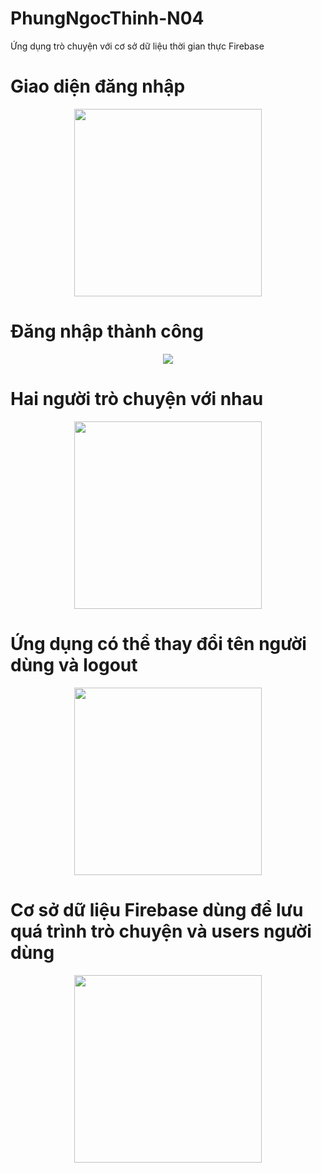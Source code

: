 # PhungNgocThinh-N04
Ứng dụng trò chuyện với cơ sở dữ liệu thời gian thực Firebase

# Giao diện đăng nhập
<p align="center"><img src="https://scontent.fhan2-4.fna.fbcdn.net/v/t1.15752-9/72126597_400757820612003_3652006216432877568_n.png?_nc_cat=104&_nc_eui2=AeFDtI8zOWXQii5W-OH-Sx7clnQWeOnGLDYMshZEAzqHIdc3TrcatWLOkLvBq130m8jkt7z9hM-PKxPfrPrx3WjqdikwXFC269s7rnXoi0SJdA&_nc_oc=AQl_kmplos2CT2ItlD252UtNSqGzmLGkZKR5zHmP38KKBIqAdztNNopK7AkiToMO1fQ&_nc_ht=scontent.fhan2-4.fna&oh=c4cf9df0489b9f4d38e1abdfa2de3f89&oe=5E199387" alt="" height="300"></p>

# Đăng nhập thành công
<p align="center"><img src="https://scontent.fhan2-1.fna.fbcdn.net/v/t1.15752-9/72099996_2341566906096350_4036715301948096512_n.png?_nc_cat=103&_nc_eui2=AeGc2wvoZJ_n4KPp4HG4tadg1t6TsEARI23iIYF3TUeLlNP5h9wqXZRbAC-sEaG3IVJ7Zx9Qjiupcnd0Dda3_Q2m3UPZ7S2r-z6aD7roaGndAg&_nc_oc=AQkAdVsHfZCm84IvWd379cya5F4nN4G4eL1Jedhu05r3wzASO3F4fdpruTbDf5i45UA&_nc_ht=scontent.fhan2-1.fna&oh=8f581e6494f6fdc98b355e6b63da4f11&oe=5E207D9B"></p>

# Hai người trò chuyện với nhau
<p align="center"><img src="https://scontent.fhan2-1.fna.fbcdn.net/v/t1.15752-9/72222148_551812512248692_8809539516839755776_n.png?_nc_cat=103&_nc_eui2=AeEIxn-qnyDaWCyrMzN7kw-Qb07VgZsdKgmeXkOe10aoczsV0G7237garcNU4Oijz4YbLW_EVUz4B4-XPwMMvK9fwL04fpyk2IOPXXipyxHkGg&_nc_oc=AQlEkXPkYBuk80eg3GSel_YoeR5GCLBhV6ldw37uYO-NLMwr9OEjcDZ7ohoaek9DI1E&_nc_ht=scontent.fhan2-1.fna&oh=21979ccdac8abb9b61cb909d63b07fac&oe=5E18481D" alt="" height="300"></p>

# Ứng dụng có thể thay đổi tên người dùng và logout
<p align="center"><img src="https://scontent.fhan2-4.fna.fbcdn.net/v/t1.15752-9/71918299_525553668006374_9073940727238492160_n.png?_nc_cat=110&_nc_eui2=AeH0VQnTsQaLsabPc7tb1ZN9IzgNTCTCwIrw_nCjvMS1v0FhtiThg35vlhARoeZaKT9Co6OVTG_wzR36utCVmcFyEsf9N1WsLsSGNCq_X0q4RQ&_nc_oc=AQnVSa7QqoLLM1D-ZAjGjBHAN5ZjTI08uvAgBB7gRU_94XDsx47bTuzmq1AOtKWt3bc&_nc_ht=scontent.fhan2-4.fna&oh=b8d240d8fa0cd63748fdf60541336cf7&oe=5E1DC165" alt="" height="300"></p>

# Cơ sở dữ liệu Firebase dùng để lưu quá trình trò chuyện và users người dùng
<p align="center"><img src="https://scontent.fhan2-1.fna.fbcdn.net/v/t1.15752-9/71932170_2823184197715157_1473250993155080192_n.png?_nc_cat=102&_nc_eui2=AeGTs5MroUzrqDVOpbN7utvwPQkDdpUlPhALWB84SLAyqI3qAjpC-cAlcIYwtccGxjvJJcuuHLvlhiQEc_6cy6A5QENTTpt0pUkLp6UGww80uw&_nc_oc=AQn-wN_IFvYlqEpaCPb4CPgUbQ5pj_PmIGHGSZPCetVNE725dx74wrZ3FeMFEzEOBVU&_nc_ht=scontent.fhan2-1.fna&oh=62a0a306747a672ba4a6b7295f0963d5&oe=5E170634" alt="" height="300">

